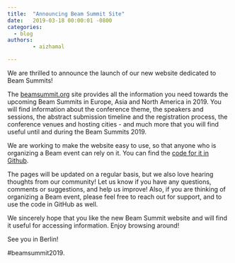 ```yaml
---
title:  "Announcing Beam Summit Site"
date:   2019-03-18 00:00:01 -0800
categories:
  - blog
authors:
        - aizhamal

---
```

<!--
Licensed under the Apache License, Version 2.0 (the "License");
you may not use this file except in compliance with the License.
You may obtain a copy of the License at

http://www.apache.org/licenses/LICENSE-2.0

Unless required by applicable law or agreed to in writing, software
distributed under the License is distributed on an "AS IS" BASIS,
WITHOUT WARRANTIES OR CONDITIONS OF ANY KIND, either express or implied.
See the License for the specific language governing permissions and
limitations under the License.
-->

We are thrilled to announce the launch of our new website dedicated to Beam Summits!

The [beamsummit.org](https://beamsummit.org) site provides all the information you need towards the upcoming Beam Summits in Europe, Asia and North America in 2019. You will find information about the conference theme, the speakers and sessions, the abstract submission timeline and the registration process, the conference venues and hosting cities - and much more that you will find useful until and during the Beam Summits 2019. 

We are working to make the website easy to use, so that anyone who is organizing a Beam event can rely on it. You can find the [code for it in Github](https://github.com/matthiasa4/hoverboard).

The pages will be updated on a regular basis, but we also love hearing thoughts from our community! Let us know if you have any questions, comments or suggestions, and help us improve! Also, if you are thinking of organizing a Beam event, please feel free to reach out for support, and to use the code in GitHub as well.

We sincerely hope that you like the new Beam Summit website and will find it useful for accessing information. Enjoy browsing around!

See you in Berlin!

#beamsummit2019.


